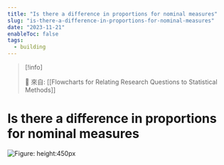 ```yaml
---
title: "Is there a difference in proportions for nominal measures"
slug: "is-there-a-difference-in-proportions-for-nominal-measures"
date: "2023-11-21"
enableToc: false
tags:
  - building
---
```


> [!info]
>
> 🌱 來自: [[Flowcharts for Relating Research Questions to Statistical Methods]]

# Is there a difference in proportions for nominal measures



![Figure: height:450px](https://i.imgur.com/Q7457hc.png)

